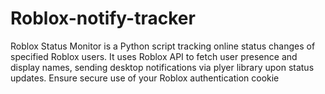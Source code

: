 # Roblox-notify-tracker
Roblox Status Monitor is a Python script tracking online status changes of specified Roblox users. It uses Roblox API to fetch user presence and display names, sending desktop notifications via plyer library upon status updates. Ensure secure use of your Roblox authentication cookie
